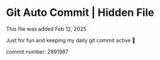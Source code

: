# Git Auto Commit | Hidden File

This file was added Feb 12, 2025

Just for fun and keeping my daily git commit active 🤪

commit number: 2891987
